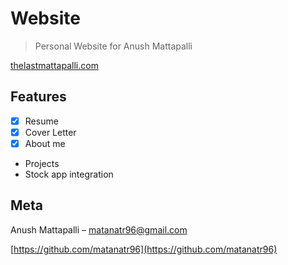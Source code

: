 # Website
> Personal Website for Anush Mattapalli

[thelastmattapalli.com](https://www.thelastmattapalli.com)

## Features

- [x] Resume
- [x] Cover Letter
- [x] About me
- Projects
- Stock app integration

## Meta

Anush Mattapalli – matanatr96@gmail.com

[https://github.com/matanatr96](https://github.com/matanatr96)